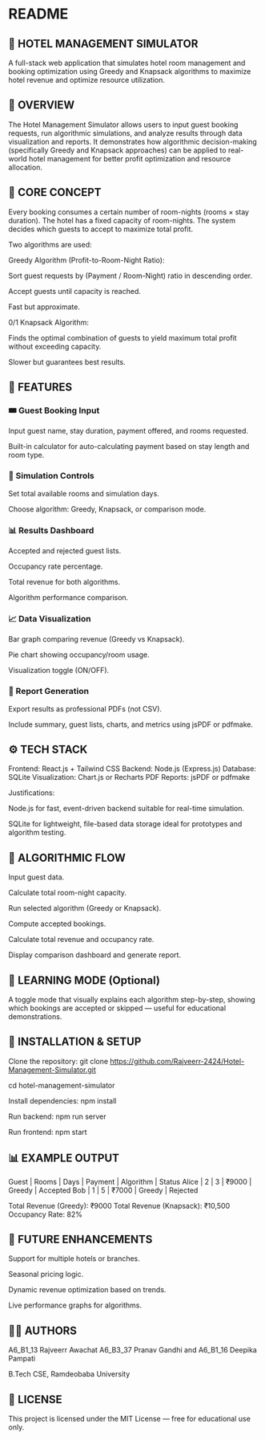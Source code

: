 # README

## 🏨 HOTEL MANAGEMENT SIMULATOR
A full-stack web application that simulates hotel room management and booking optimization using Greedy and Knapsack algorithms to maximize hotel revenue and optimize resource utilization.

## 🚀 OVERVIEW
The Hotel Management Simulator allows users to input guest booking requests, run algorithmic simulations, and analyze results through data visualization and reports.
It demonstrates how algorithmic decision-making (specifically Greedy and Knapsack approaches) can be applied to real-world hotel management for better profit optimization and resource allocation.

## 🧠 CORE CONCEPT
Every booking consumes a certain number of room-nights (rooms × stay duration).
The hotel has a fixed capacity of room-nights.
The system decides which guests to accept to maximize total profit.

Two algorithms are used:

Greedy Algorithm (Profit-to-Room-Night Ratio):

Sort guest requests by (Payment / Room-Night) ratio in descending order.

Accept guests until capacity is reached.

Fast but approximate.

0/1 Knapsack Algorithm:

Finds the optimal combination of guests to yield maximum total profit without exceeding capacity.

Slower but guarantees best results.

## 🧩 FEATURES

### 🎟️ Guest Booking Input

Input guest name, stay duration, payment offered, and rooms requested.

Built-in calculator for auto-calculating payment based on stay length and room type.

### 🏨 Simulation Controls

Set total available rooms and simulation days.

Choose algorithm: Greedy, Knapsack, or comparison mode.

### 📊 Results Dashboard

Accepted and rejected guest lists.

Occupancy rate percentage.

Total revenue for both algorithms.

Algorithm performance comparison.

### 📈 Data Visualization

Bar graph comparing revenue (Greedy vs Knapsack).

Pie chart showing occupancy/room usage.

Visualization toggle (ON/OFF).

### 🧾 Report Generation

Export results as professional PDFs (not CSV).

Include summary, guest lists, charts, and metrics using jsPDF or pdfmake.

## ⚙️ TECH STACK

Frontend: React.js + Tailwind CSS
Backend: Node.js (Express.js)
Database: SQLite
Visualization: Chart.js or Recharts
PDF Reports: jsPDF or pdfmake

Justifications:

Node.js for fast, event-driven backend suitable for real-time simulation.

SQLite for lightweight, file-based data storage ideal for prototypes and algorithm testing.

## 🧮 ALGORITHMIC FLOW

Input guest data.

Calculate total room-night capacity.

Run selected algorithm (Greedy or Knapsack).

Compute accepted bookings.

Calculate total revenue and occupancy rate.

Display comparison dashboard and generate report.

## 🧠 LEARNING MODE (Optional)
A toggle mode that visually explains each algorithm step-by-step, showing which bookings are accepted or skipped — useful for educational demonstrations.

## 📄 INSTALLATION & SETUP

Clone the repository:
git clone https://github.com/Rajveerr-2424/Hotel-Management-Simulator.git

cd hotel-management-simulator

Install dependencies:
npm install

Run backend:
npm run server

Run frontend:
npm start

## 📊 EXAMPLE OUTPUT

Guest | Rooms | Days | Payment | Algorithm | Status
Alice | 2 | 3 | ₹9000 | Greedy | Accepted
Bob | 1 | 5 | ₹7000 | Greedy | Rejected

Total Revenue (Greedy): ₹9000
Total Revenue (Knapsack): ₹10,500
Occupancy Rate: 82%

## 🧰 FUTURE ENHANCEMENTS

Support for multiple hotels or branches.

Seasonal pricing logic.

Dynamic revenue optimization based on trends.

Live performance graphs for algorithms.

## 👨‍💻 AUTHORS
A6_B1_13 Rajveerr Awachat
A6_B3_37 Pranav Gandhi
and
A6_B1_16 Deepika Pampati

B.Tech CSE, Ramdeobaba University

## 🧾 LICENSE
This project is licensed under the MIT License — free for educational use only.
